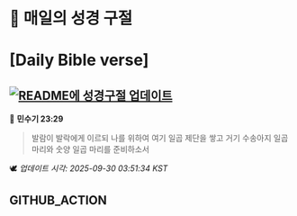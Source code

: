 # 🙏 매일의 성경 구절
# [Daily Bible verse]
## [![README에 성경구절 업데이트](https://github.com/DONGSUKA/first_test/actions/workflows/update-readme-bible.yml/badge.svg)](https://github.com/DONGSUKA/first_test/actions/workflows/update-readme-bible.yml)
<!-- START_BIBLE_VERSE -->
📖 **민수기 23:29**
> 발람이 발락에게 이르되 나를 위하여 여기 일곱 제단을 쌓고 거기 수송아지 일곱 마리와 숫양 일곱 마리를 준비하소서

🕊️ _업데이트 시각: 2025-09-30 03:51:34 KST_
  <!-- END_BIBLE_VERSE -->
## GITHUB_ACTION
